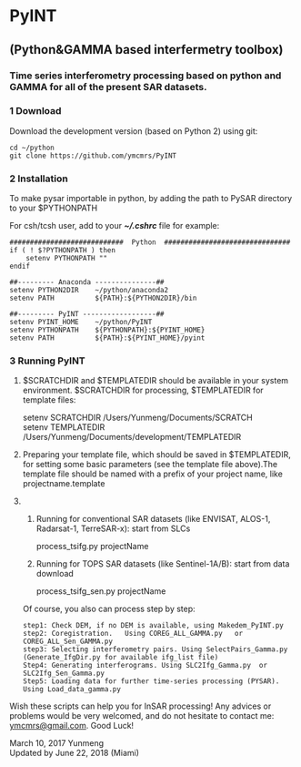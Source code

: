 # PyINT
## (Python&GAMMA based interfermetry toolbox)
### Time series interferometry processing based on python and GAMMA for all of the present SAR datasets.       

### 1 Download

Download the development version (based on Python 2) using git:   
   
    cd ~/python
    git clone https://github.com/ymcmrs/PyINT
    
    
### 2 Installation

 To make pysar importable in python, by adding the path to PySAR directory to your $PYTHONPATH

For csh/tcsh user, add to your **_~/.cshrc_** file for example:   

    ############################  Python  ###############################
    if ( ! $?PYTHONPATH ) then
        setenv PYTHONPATH ""
    endif
    
    ##--------- Anaconda ---------------## 
    setenv PYTHON2DIR    ~/python/anaconda2
    setenv PATH          ${PATH}:${PYTHON2DIR}/bin
    
    ##--------- PyINT ------------------## 
    setenv PYINT_HOME    ~/python/PyINT       
    setenv PYTHONPATH    ${PYTHONPATH}:${PYINT_HOME}
    setenv PATH          ${PATH}:${PYINT_HOME}/pyint
   
### 3 Running PyINT

1. $SCRATCHDIR and $TEMPLATEDIR should be available in your system environment. $SCRATCHDIR for processing, $TEMPLATEDIR for template files:        

      setenv SCRATCHDIR /Users/Yunmeng/Documents/SCRATCH         
      setenv TEMPLATEDIR /Users/Yunmeng/Documents/development/TEMPLATEDIR   

2. Preparing your template file, which should be saved in $TEMPLATEDIR,  for setting some basic parameters (see the template file above).The template file should be named with a prefix of your project name, like projectname.template


3. 1) Running for conventional SAR datasets (like ENVISAT, ALOS-1, Radarsat-1, TerreSAR-x):  start from SLCs 

       process_tsifg.py projectName
      
   2) Running for TOPS SAR datasets (like Sentinel-1A/B):  start from data download
       
       process_tsifg_sen.py projectName

    Of course, you also can process step by step: 
    
       step1: Check DEM, if no DEM is available, using Makedem_PyINT.py
       step2: Coregistration.   Using COREG_ALL_GAMMA.py   or COREG_ALL_Sen_GAMMA.py
       step3: Selecting interferometry pairs. Using SelectPairs_Gamma.py    (Generate_IfgDir.py for available ifg_list file)
       Step4: Generating interferograms. Using SLC2Ifg_Gamma.py  or SLC2Ifg_Sen_Gamma.py
       Step5: Loading data for further time-series processing (PYSAR).  Using Load_data_gamma.py 
   
   
Wish these scripts can help you for InSAR processing! Any advices or problems would be very welcomed, and do not hesitate to contact me: ymcmrs@gmail.com.   Good Luck!     
 
   
   
 March 10, 2017   Yunmeng    
 Updated by June 22, 2018 (Miami)  
